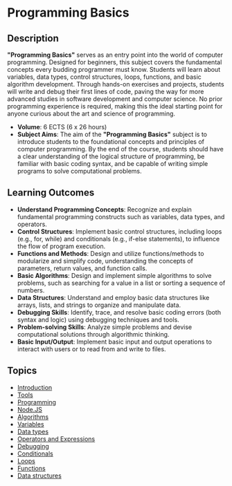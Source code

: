 # Programming Basics

## Description

**"Programming Basics"** serves as an entry point into the world of computer programming. Designed for beginners, this subject covers the fundamental concepts every budding programmer must know. Students will learn about variables, data types, control structures, loops, functions, and basic algorithm development. Through hands-on exercises and projects, students will write and debug their first lines of code, paving the way for more advanced studies in software development and computer science. No prior programming experience is required, making this the ideal starting point for anyone curious about the art and science of programming.

- **Volume**: 6 ECTS (6 x 26 hours)
- **Subject Aims**: The aim of the **"Programming Basics"** subject is to introduce students to the foundational concepts and principles of computer programming.
By the end of the course, students should have a clear understanding of the logical structure of programming, be familiar with basic coding syntax, and be capable of writing simple programs to solve computational problems.

## Learning Outcomes
- **Understand Programming Concepts**: Recognize and explain fundamental programming constructs such as variables, data types, and operators.
- **Control Structures**: Implement basic control structures, including loops (e.g., for, while) and conditionals (e.g., if-else statements), to influence the flow of program execution.
- **Functions and Methods**: Design and utilize functions/methods to modularize and simplify code, understanding the concepts of parameters, return values, and function calls.
- **Basic Algorithms**: Design and implement simple algorithms to solve problems, such as searching for a value in a list or sorting a sequence of numbers.
- **Data Structures**: Understand and employ basic data structures like arrays, lists, and strings to organize and manipulate data.
- **Debugging Skills**: Identify, trace, and resolve basic coding errors (both syntax and logic) using debugging techniques and tools.
- **Problem-solving Skills**: Analyze simple problems and devise computational solutions through algorithmic thinking.
- **Basic Input/Output**: Implement basic input and output operations to interact with users or to read from and write to files.

## Topics
- [Introduction](./Topics/Introduction/README.md)
- [Tools](./Topics/Tools/README.md)
- [Programming](./Topics/Programming/README.md)
- [Node.JS](./Topics/NodeJS/README.md)
- [Algorithms](./Topics/Algorithms/README.md)
- [Variables](./Topics/Variables/README.md)
- [Data types](./Topics/DataTypes/README.md)
- [Operators and Expressions](./Topics/Operators/README.md)
- [Debugging](./Topics/Debugging/README.md)
- [Conditionals](./Topics/Conditionals/README.md)
- [Loops](./Topics/Loops/README.md)
- [Functions](./Topics/Functions/README.md)
- [Data structures](./Topics/DataStructures/README.md)
